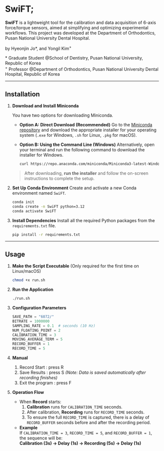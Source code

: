
# SwiFT;

**SwiFT** is a lightweight tool for the calibration and data acquisition of 6-axis force/torque sensors, aimed at simplifying and optimizing experimental workflows. This project was developed at the Department of Orthodontics, Pusan National University Dental Hospital.

by Hyeonjin Jo\*, and Yongil Kim<sup>+</sup>   

\* Graduate Student @School of Dentistry, Pusan National University, Republic of Korea  
<sup>+</sup> Professor @Department of Orthodontics, Pusan National University Dental Hospital, Republic of Korea

-----

## Installation

1.  **Download and Install Miniconda**

    You have two options for downloading Miniconda.

      * **Option A: Direct Download (Recommended)**
        Go to the [Miniconda repository](https://repo.anaconda.com/miniconda/) and download the appropriate installer for your operating system (`.exe` for Windows, `.sh` for Linux, `.pkg` for macOS).

      * **Option B: Using the Command Line (Windows)**
        Alternatively, open your terminal and run the following command to download the installer for Windows.

        ```bash
        curl https://repo.anaconda.com/miniconda/Miniconda3-latest-Windows-x86_64.exe --output Miniconda3-installer.exe
        ```

    > After downloading, **run the installer** and follow the on-screen instructions to complete the setup.

2.  **Set Up Conda Environment**
    Create and activate a new Conda environment named `SwiFT`.

    ```bash
    conda init
    conda create -n SwiFT python=3.12
    conda activate SwiFT
    ```

3.  **Install Dependencies**
    Install all the required Python packages from the `requirements.txt` file.

    ```bash
    pip install -r requirements.txt
    ```

-----

## Usage

1.  **Make the Script Executable** (Only required for the first time on Linux/macOS)
    ```bash
    chmod +x run.sh
    ```

2.  **Run the Application**
    ```bash
    ./run.sh
    ```

3.  **Configuration Parameters**
    ```python
    SAVE_PATH = "6072/"
    BITRATE = 1000000
    SAMPLING_RATE = 0.1  # seconds (10 Hz)
    NUM_FLOATING_POINT = 2
    CALIBRATION_TIME = 3
    MOVING_AVERAGE_TERM = 5
    RECORD_BUFFER = 1
    RECORD_TIME = 5
    ```
    
4.  **Manual**
    1. Record Start : press R
    2. Save Results : press S *(Note: Data is saved automatically after recording finishes)*
    3. Exit the program : press F

5. **Operation Flow**
    - When **Record** starts:
        1. **Calibration** runs for `CALIBRATION_TIME` seconds.
        2. After calibration, **Recording** runs for `RECORD_TIME` seconds.
        3. To ensure the full `RECORD_TIME` is captured, there is a delay of `RECORD_BUFFER` seconds before and after the recording period.
    - **Example**  
      If `CALIBRATION_TIME = 3`, `RECORD_TIME = 5`, and `RECORD_BUFFER = 1`,  
      the sequence will be:  
      **Calibration (3s) → Delay (1s) → Recording (5s) → Delay (1s)**
